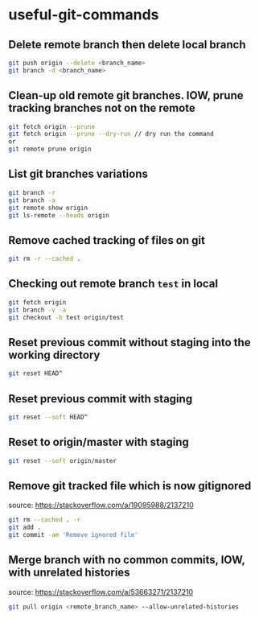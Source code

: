 # useful-git-commands

## Delete remote branch then delete local branch

```sh
git push origin --delete <branch_name>
git branch -d <branch_name>
```

## Clean-up old remote git branches. IOW, prune tracking branches not on the remote

```sh
git fetch origin --prune
git fetch origin --prune --dry-run // dry run the command
or
git remote prune origin
```

## List git branches variations

```sh
git branch -r
git branch -a
git remote show origin
git ls-remote --heads origin
```

## Remove cached tracking of files on git

```sh
git rm -r --cached .
```

## Checking out remote branch `test` in local

```sh
git fetch origin
git branch -v -a
git checkout -b test origin/test
```

## Reset previous commit without staging into the working directory

```sh
git reset HEAD^
```

## Reset previous commit with staging

```sh
git reset --soft HEAD^
```

## Reset to origin/master with staging

```sh
git reset --soft origin/master
```


## Remove git tracked file which is now gitignored

source: <https://stackoverflow.com/a/19095988/2137210>

```sh
git rm --cached . -r
git add .
git commit -am 'Remove ignored file'
```

## Merge branch with no common commits, IOW, with unrelated histories

source: <https://stackoverflow.com/a/53663271/2137210>

```sh
git pull origin <remote_branch_name> --allow-unrelated-histories
```
